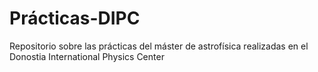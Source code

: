 # Prácticas-DIPC
Repositorio sobre las prácticas del máster de astrofísica realizadas en el Donostia International Physics Center

